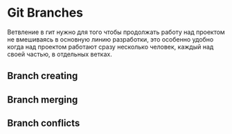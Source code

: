 # Git Branches
Ветвление в гит нужно для того чтобы продолжать работу над проектом не вмешиваясь в основную линию разработки, это особенно  удобно когда над проектом работают сразу несколько человек, каждый над своей частью, в отдельных ветках.

## Branch creating

## Branch merging

## Branch conflicts